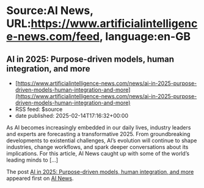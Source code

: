 # Source:AI News, URL:https://www.artificialintelligence-news.com/feed, language:en-GB

## AI in 2025: Purpose-driven models, human integration, and more
 - [https://www.artificialintelligence-news.com/news/ai-in-2025-purpose-driven-models-human-integration-and-more](https://www.artificialintelligence-news.com/news/ai-in-2025-purpose-driven-models-human-integration-and-more)
 - RSS feed: $source
 - date published: 2025-02-14T17:16:32+00:00

<p>As AI becomes increasingly embedded in our daily lives, industry leaders and experts are forecasting a transformative 2025. From groundbreaking developments to existential challenges, AI’s evolution will continue to shape industries, change workflows, and spark deeper conversations about its implications. For this article, AI News caught up with some of the world’s leading minds to [&#8230;]</p>
<p>The post <a href="https://www.artificialintelligence-news.com/news/ai-in-2025-purpose-driven-models-human-integration-and-more/">AI in 2025: Purpose-driven models, human integration, and more</a> appeared first on <a href="https://www.artificialintelligence-news.com">AI News</a>.</p>

